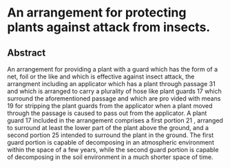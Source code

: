 # An arrangement for protecting plants against attack from insects.

## Abstract
An arrangement for providing a plant with a guard which has the form of a net, foil or the like and which is effective against insect attack, the arrangment including an applicator which has a plant through passage 31 and which is arranged to carry a plurality of hose like plant guards 17 which surround the aforementioned passage and which are pro vided with means 19 for stripping the plant guards from the applicator when a plant moved through the passage is caused to pass out from the applicator. A plant guard 17 included in the arrangement comprises a first portion 21 , arranged to surround at least the lower part of the plant above the ground, and a second portion 25 intended to surround the plant in the ground. The first guard portion is capable of decomposing in an atmospheric environment within the space of a few years, while the second guard portion is capable of decomposing in the soil environment in a much shorter space of time.